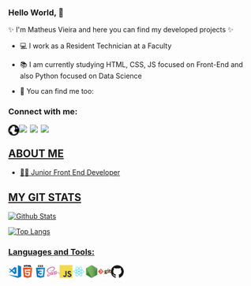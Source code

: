 ### Hello World, 👋


✨ I'm Matheus Vieira and here you can find my developed projects ✨


- 💻 I work as a Resident Technician at a Faculty
- 📚 I am currently studying HTML, CSS, JS focused on Front-End and also Python focused on Data Science

- 📍 You can find me too:

### Connect with me:

<a href="https://portfoliomatheus-v2.netlify.app/"><img align="left" width="22px" src="https://raw.githubusercontent.com/iconic/open-iconic/master/svg/globe.svg"></i></a>
<a href="https://www.linkedin.com/in/matheus-vieira-53aaa7188/"><img align="left" width="22px" src="https://cdn.jsdelivr.net/npm/simple-icons@v3/icons/linkedin.svg" />
<a href="mailto:mvdias20@gmail.com"><img align="left" width="22px" src="https://cdn.jsdelivr.net/npm/simple-icons@3.13.0/icons/gmail.svg" />
<a href="https://www.instagram.com/matheus_diaz20/"><img align="left" width="22px" src="https://cdn.jsdelivr.net/npm/simple-icons@v3/icons/instagram.svg" />

<br />

## ABOUT ME
- 👨‍💻 Junior Front End Developer


## MY GIT STATS
![Github Stats](https://github-readme-stats.vercel.app/api?username=matheusdias20&count_private=true&show_icons=true&include_all_commits=true)

![Top Langs](https://github-readme-stats.vercel.app/api/top-langs/?username=matheusdias20&hide=TeX&layout=compact)

### Languages and Tools:

<img align="left" width="26px" alt="Visual Studio Code"  src="https://raw.githubusercontent.com/github/explore/80688e429a7d4ef2fca1e82350fe8e3517d3494d/topics/visual-studio-code/visual-studio-code.png" />
<img align="left" alt="HTML5" width="26px" src="https://raw.githubusercontent.com/github/explore/80688e429a7d4ef2fca1e82350fe8e3517d3494d/topics/html/html.png" />
<img align="left" alt="CSS3" width="26px" src="https://raw.githubusercontent.com/github/explore/80688e429a7d4ef2fca1e82350fe8e3517d3494d/topics/css/css.png" />
<img align="left" alt="Sass" width="26px" src="https://raw.githubusercontent.com/github/explore/80688e429a7d4ef2fca1e82350fe8e3517d3494d/topics/sass/sass.png" />
<img align="left" alt="JavaScript" width="26px" src="https://raw.githubusercontent.com/github/explore/80688e429a7d4ef2fca1e82350fe8e3517d3494d/topics/javascript/javascript.png" />
<img align="left" alt="React" width="26px" src="https://raw.githubusercontent.com/github/explore/80688e429a7d4ef2fca1e82350fe8e3517d3494d/topics/react/react.png" />
<img align="left" alt="Node.js" width="26px" src="https://raw.githubusercontent.com/github/explore/80688e429a7d4ef2fca1e82350fe8e3517d3494d/topics/nodejs/nodejs.png" />
<img align="left" alt="Git" width="26px" src="https://raw.githubusercontent.com/github/explore/80688e429a7d4ef2fca1e82350fe8e3517d3494d/topics/git/git.png" />
<img align="left" alt="GitHub" width="26px" src="https://raw.githubusercontent.com/github/explore/78df643247d429f6cc873026c0622819ad797942/topics/github/github.png" />
